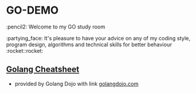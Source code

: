 # GO-DEMO

<p>:pencil2: Welcome to my GO study room
  
<p>:partying_face: It's pleasure to have your advice on any of my coding style, program design, algorithms and technical skills for better behaviour :rocket::rocket:

## [Golang Cheatsheet](Golang-Cheat-Sheet-by-Golang-Dojo.pdf)
  - provided by Golang Dojo with link <a href="https://www.golangdojo.com/">golangdojo.com</a>
